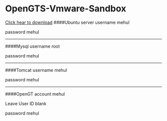 # OpenGTS-Vmware-Sandbox
[Click hear to download](https://mega.nz/#!45YSlSZD!Cex8WM5JhGZuVRKEUPBhFA0ic61a3hHZ7OkrFNxlNJY)
####Ubuntu server
username mehul

password mehul
___
####Mysql 
username root

password mehul
___
####Tomcat
username mehul

password mehul
___
####OpenGT
account mehul

Leave User ID blank

password mehul
